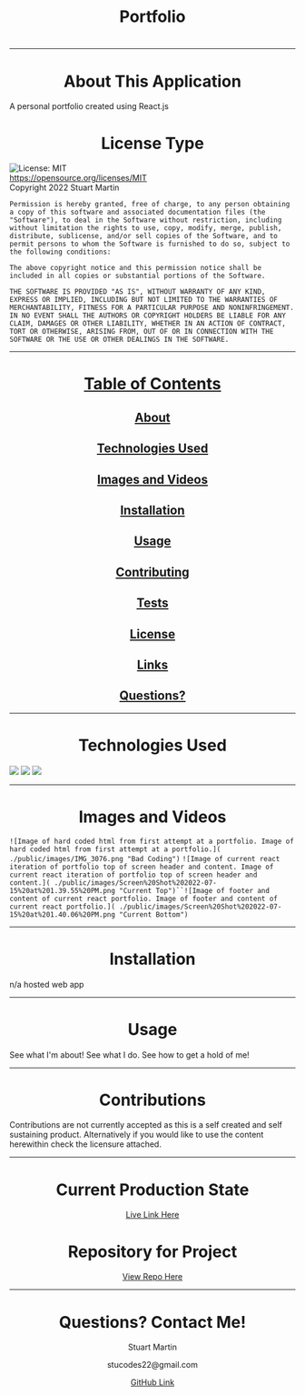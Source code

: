 <h1 align="center" id="top"> Portfolio </h1>
  <h1 align="center"></h1>
  
  ---
  
  <h1 align="center" id="about">About This Application</h1>
  
  A personal portfolio created using React.js

  <h1 align="center" id="license">License Type</h1>


  ![License: MIT](https://img.shields.io/badge/License-MIT-yellow.svg)
  <br>
  https://opensource.org/licenses/MIT
  <br>
  Copyright 2022 Stuart Martin 

    Permission is hereby granted, free of charge, to any person obtaining a copy of this software and associated documentation files (the "Software"), to deal in the Software without restriction, including without limitation the rights to use, copy, modify, merge, publish, distribute, sublicense, and/or sell copies of the Software, and to permit persons to whom the Software is furnished to do so, subject to the following conditions:
    
    The above copyright notice and this permission notice shall be included in all copies or substantial portions of the Software.
    
    THE SOFTWARE IS PROVIDED "AS IS", WITHOUT WARRANTY OF ANY KIND, EXPRESS OR IMPLIED, INCLUDING BUT NOT LIMITED TO THE WARRANTIES OF MERCHANTABILITY, FITNESS FOR A PARTICULAR PURPOSE AND NONINFRINGEMENT. IN NO EVENT SHALL THE AUTHORS OR COPYRIGHT HOLDERS BE LIABLE FOR ANY CLAIM, DAMAGES OR OTHER LIABILITY, WHETHER IN AN ACTION OF CONTRACT, TORT OR OTHERWISE, ARISING FROM, OUT OF OR IN CONNECTION WITH THE SOFTWARE OR THE USE OR OTHER DEALINGS IN THE SOFTWARE.
  
  ---
  
  <h1 align="center"><a href="#top">Table of Contents</a></h1>
  <h2 align="center"><a href="#about">About</a></h2>
  <h2 align="center"><a href="#technologies">Technologies Used</a></h2>
  <h2 align="center"><a href="#images">Images and Videos</a></h2>
  <h2 align="center"><a href="#installation">Installation</a></h2>
  <h2 align="center"><a href="#usage">Usage</a></h2>
  <h2 align="center"><a href="#contributing">Contributing</a></h2>
  <h2 align="center"><a href="#tests">Tests</a></h2>
  <h2 align="center"><a href="#license">License</a></h2>
  <h2 align="center"><a href="#current">Links</a></h2>
  <h2 align="center"><a href="#questions">Questions?</a></h2>
  
  ---
  
  <h1 align="center" id="technologies">Technologies Used</h1>
  
  <img src="https://img.shields.io/badge/HTML-orange"/> 

  <img src="https://img.shields.io/badge/CSS-blue"/> 

  <img src="https://img.shields.io/badge/JavaScript-red"/>
  
  ---
  
  <h1 align="center" id="images">Images and Videos</h1>
  
  `![Image of hard coded html from first attempt at a portfolio. Image of hard coded html from first attempt at a portfolio.]( ./public/images/IMG_3076.png "Bad Coding")` `![Image of current react iteration of portfolio top of screen header and content. Image of current react iteration of portfolio top of screen header and content.]( ./public/images/Screen%20Shot%202022-07-15%20at%201.39.55%20PM.png "Current Top")``![Image of footer and content of current react portfolio. Image of footer and content of current react portfolio.]( ./public/images/Screen%20Shot%202022-07-15%20at%201.40.06%20PM.png "Current Bottom")`
  
  ---
  
  <h1 align="center" id="installation">Installation</h1>
  
  n/a hosted web app
  
  ---
  
  <h1 align="center" id="usage">Usage</h1>
  
  See what I'm about! See what I do. See how to get a hold of me!
  
  ---
  
  <h1 align="center" id="contributions">Contributions</h1>
  
  Contributions are not currently accepted as this is a self created and self sustaining product. Alternatively if you would like to use the content herewithin check the licensure attached.
  
  ---
  
  <h1 align="center"id="current">Current Production State</h1>
  
  <p align="center"><a href="https://stumartin22.github.io/Portfolio/">Live Link Here</a></p>
  
  <h1 align="center">Repository for Project</h1>
  
  <p align="center"><a href="https://github.com/StuMartin22/Portfolio">View Repo Here</a></p>
  
  ---
  
  <h1 align="center" id="questions">Questions? Contact Me!</h1>
  
  <p align="center">Stuart Martin</p>
  <p align="center">stucodes22@gmail.com</p>
  <p align="center"><a href="https://github.com/StuMartin22" >GitHub Link</a></p>